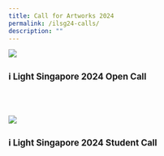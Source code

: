 ```yaml
---
title: Call for Artworks 2024
permalink: /ilsg24-calls/
description: ""
---
```

<a href="/ilsg24-calls/open-call"><img src="/images/ilsg203 website last call( opencall).jpg" align="left"></a>
<br>
<p style="font-size:17px; line-height:40px">
<b>i Light Singapore 2024 Open Call</b><br><br>

	
<a href="/ilsg24-calls/student-call"><img src="/images/ilsg203 website-lastcall(Student Call).jpg" align="left"></a>
<br>
</p><p style="font-size:17px; line-height:40px">
<b>i Light Singapore 2024 Student Call</b></p>
